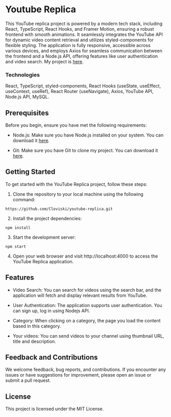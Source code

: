 # Youtube Replica

This YouTube replica project is powered by a modern tech stack, including React, TypeScript, React Hooks, and Framer Motion, ensuring a robust frontend with smooth animations. It seamlessly integrates the YouTube API for dynamic video content retrieval and utilizes styled-components for flexible styling. The application is fully responsive, accessible across various devices, and employs Axios for seamless communication between the frontend and a Node.js API, offering features like user authentication and video search. My project is [here](https://lnkd.in/d4WN6X-t).

### Technologies

React, TypeScript, styled-components, React Hooks (useState, useEffect, useContext, useRef), React Router (useNavigate), Axios, YouTube API, Node.js API, MySQL.

## Prerequisites

Before you begin, ensure you have met the following requirements:

- Node.js: Make sure you have Node.js installed on your system. You can download it [here](https://nodejs.org/).

- Git: Make sure you have Git to clone my project. You can download it [here](https://git-scm.com/).

## Getting Started

To get started with the YouTube Replica project, follow these steps:

1. Clone the repository to your local machine using the following command:

`https://github.com/Cloviski/youtube-replica.git`

2. Install the project dependencies:

`npm install`

3. Start the development server:

`npm start`

4. Open your web browser and visit http://localhost:4000 to access the YouTube Replica application.

## Features 

- Video Search: You can search for videos using the search bar, and the application will fetch and display relevant results from YouTube.

- User Authentication: The application supports user authentication. You can sign up, log in using Nodejs API.

- Category: When clicking on a category, the page you load the content based in this category.

- Your videos: You can send videos to your channel using thumbnail URL, title and description.

## Feedback and Contributions

We welcome feedback, bug reports, and contributions. If you encounter any issues or have suggestions for improvement, please open an issue or submit a pull request.

## License

This project is licensed under the MIT License.

